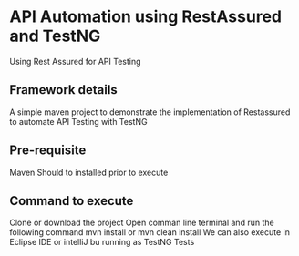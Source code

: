 # API Automation using RestAssured and TestNG
Using Rest Assured for API Testing
## Framework details
A simple maven project to demonstrate the implementation of Restassured to automate API Testing with TestNG
## Pre-requisite
Maven Should to installed prior to execute
## Command to execute
Clone or download the project
Open comman line terminal and run the following command
mvn install
or mvn clean install
We can also execute in Eclipse IDE or intelliJ bu running as TestNG Tests
